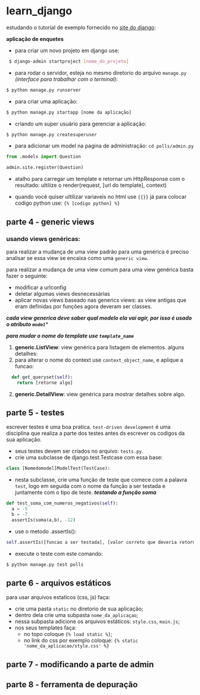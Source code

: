 # learn_django
estudando o tutorial de exemplo fornecido no 
[site do django](https://docs.djangoproject.com/en/4.2/intro/tutorial01/): 

**aplicação de enquetes**

- para criar um novo projeto em django use:

```bash
 $ django-admin startproject [nome_do_projeto]
```
- para rodar o servidor, esteja no mesmo diretorio do arquivo `manage.py` _(interface para trabalhar com o terminal)_:

```bash
$ python manage.py runserver
```
- para criar uma aplicação:

```bash
$ python manage.py startapp [nome da aplicação]
```
- criando um super usuário para gerenciar a aplicação:

```bash
$ python manage.py createsuperuser
```

- para adicionar um model na pagina de administração:
`cd polls/admin.py`

```python
from .models import Question

admin.site.register(Question)
```
- atalho para carregar um template e retornar um HttpResponse com o resultado: ultilize o render(request, [url do template], context)

- quando você quiser ultilizar variaveis no html use `{{}}` já para colocar codigo python use: `{% [codigo python] %}`

## parte 4 - generic views

### usando views genéricas:

para realizar a mudança de uma view padrão para uma genérica é preciso analisar se essa view se encaixa como uma `generic view`.

para realizar a mudança de uma view comum para uma view genérica basta fazer o seguinte:
- modificar a urlconfig
- deletar algumas views desnecessárias
- aplicar novas views baseado nas generics views: as view antigas que eram definidas por funções agora deveram ser classes.

***cada view generica deve saber qual modelo ela vai agir, por isso é usado o atributo `model`****

***para mudar o nome do template use `template_name`***

1. **generic.ListView**: view genérica para listagem de elementos. alguns detalhes:
  1. para alterar o nome do context use `context_object_name`, e aplique a funcao:
```python 
  def get_queryset(self):
    return [retorne algo]
```
2. **generic.DetailView**: view genérica para mostrar detalhes sobre algo. 

## parte 5 - testes

escrever testes é uma boa pratica. `test-driven development` é uma disciplina que realiza a parte dos testes antes ds escrever os codigos da sua aplicação.

- seus testes devem ser criados no arquivo: `tests.py`.
- crie uma subclasse de django.test.Testcase com essa base:
```python
class [Nomedomodel]ModelTest(TestCase):
```
- nesta subclasse, crie uma função de teste que comece com a palavra `test`, logo em seguida com o nome da função a ser testada e juntamente com o tipo de teste.
***testando a função soma***

```python
def test_soma_com_numeros_negativos(self):
  a = -5
  b = -7
  assertIs(soma(a,b), -12)
```

- use o metodo .assertIs():
```python
self.assertIs([funcao a ser testada], [valor correto que deveria retornar])
```

- execute o teste com este comando:
```bash
$ python manage.py test polls
```

## parte 6 - arquivos estáticos

para usar arquivos estaticos (css, js) faça:
- crie uma pasta `static` no diretorio de sua aplicação;
- dentro dela crie uma subpasta `nome_da_aplicaçao`;
- nessa subpasta adicione os arquivos estáticos: `style.css`, `main.js`;
- nos seus templates faça:
  - no topo coloque `{% load static %}`;
  - no link do css por exemplo coloque: `{% static 'nome_da_aplicacao/style.css' %}`

## parte 7 - modificando a parte de admin

## parte 8 - ferramenta de depuração
